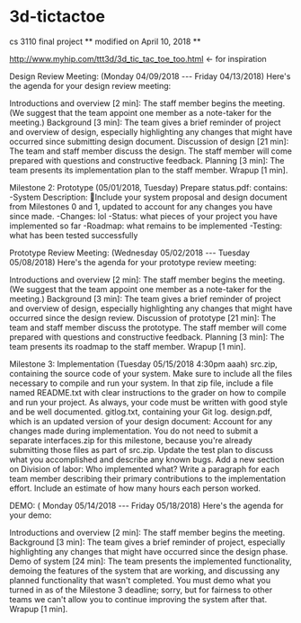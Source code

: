 # 3d-tictactoe
cs 3110 final project
** modified on April 10, 2018 **

http://www.myhip.com/ttt3d/3d_tic_tac_toe_too.html <- for inspiration

Design Review Meeting: (Monday 04/09/2018 --- Friday 04/13/2018)
Here's the agenda for your design review meeting:

Introductions and overview [2 min]: The staff member begins the meeting. (We suggest that the team appoint one member as a note-taker for the meeting.)
Background [3 min]: The team gives a brief reminder of project and overview of design, especially highlighting any changes that might have occurred since submitting design document.
Discussion of design [21 min]: The team and staff member discuss the design. The staff member will come prepared with questions and constructive feedback.
Planning [3 min]: The team presents its implementation plan to the staff member.
Wrapup [1 min].



Milestone 2: Prototype (05/01/2018, Tuesday)
Prepare status.pdf:
contains:
-System Description: Include your system proposal and design document from Milestones 0 and 1, updated to account for any changes you have since made.
-Changes: lol
-Status: what pieces of your project you have implemented so far
-Roadmap: what remains to be implemented
-Testing: what has been tested successfully



Prototype Review Meeting: (Wednesday 05/02/2018 --- Tuesday 05/08/2018)
Here's the agenda for your prototype review meeting:

Introductions and overview [2 min]: The staff member begins the meeting. (We suggest that the team appoint one member as a note-taker for the meeting.)
Background [3 min]: The team gives a brief reminder of project and overview of design, especially highlighting any changes that might have occurred since the design review.
Discussion of prototype [21 min]: The team and staff member discuss the prototype. The staff member will come prepared with questions and constructive feedback.
Planning [3 min]: The team presents its roadmap to the staff member.
Wrapup [1 min].



Milestone 3: Implementation (Tuesday 05/15/2018 4:30pm aaah)
src.zip, containing the source code of your system. Make sure to include all the files necessary to compile and run your system. In that zip file, include a file named README.txt with clear instructions to the grader on how to compile and run your project. As always, your code must be written with good style and be well documented.
gitlog.txt, containing your Git log.
design.pdf, which is an updated version of your design document:
Account for any changes made during implementation.
You do not need to submit a separate interfaces.zip for this milestone, because you're already submitting those files as part of src.zip.
Update the test plan to discuss what you accomplished and describe any known bugs.
Add a new section on Division of labor: Who implemented what? Write a paragraph for each team member describing their primary contributions to the implementation effort. Include an estimate of how many hours each person worked.



DEMO: ( Monday 05/14/2018 --- Friday 05/18/2018)
Here's the agenda for your demo:

Introductions and overview [2 min]: The staff member begins the meeting.
Background [3 min]: The team gives a brief reminder of project, especially highlighting any changes that might have occurred since the design phase.
Demo of system [24 min]: The team presents the implemented functionality, demoing the features of the system that are working, and discussing any planned functionality that wasn't completed. You must demo what you turned in as of the Milestone 3 deadline; sorry, but for fairness to other teams we can't allow you to continue improving the system after that.
Wrapup [1 min].
